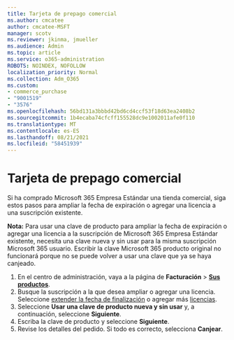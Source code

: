 ```yaml
---
title: Tarjeta de prepago comercial
ms.author: cmcatee
author: cmcatee-MSFT
manager: scotv
ms.reviewer: jkinma, jmueller
ms.audience: Admin
ms.topic: article
ms.service: o365-administration
ROBOTS: NOINDEX, NOFOLLOW
localization_priority: Normal
ms.collection: Adm_O365
ms.custom:
- commerce_purchase
- "9001519"
- "3576"
ms.openlocfilehash: 56bd131a3bbbd42bd6cd4ccf53f18d63ea2408b2
ms.sourcegitcommit: 1b4ecaba74cfcff155528dc9e1002011afe0f110
ms.translationtype: MT
ms.contentlocale: es-ES
ms.lasthandoff: 08/21/2021
ms.locfileid: "58451939"
---
```

# <a name="retail-prepaid-card"></a>Tarjeta de prepago comercial

Si ha comprado Microsoft 365 Empresa Estándar una tienda comercial, siga estos pasos para ampliar la fecha de expiración o agregar una licencia a una suscripción existente.

**Nota:** Para usar una clave de producto para ampliar la fecha de expiración o agregar una licencia a la suscripción de Microsoft 365 Empresa Estándar existente, necesita una clave nueva y sin usar para la misma suscripción Microsoft 365 usuario. Escribir la clave Microsoft 365 producto original no funcionará porque no se puede volver a usar una clave que ya se haya canjeado.

1. En el centro de administración, vaya a la página de **Facturación** > **[Sus productos](https://go.microsoft.com/fwlink/p/?linkid=842054)**.
2. Busque la suscripción a la que desea ampliar o agregar una licencia. Seleccione [extender la fecha de finalización](https://go.microsoft.com/fwlink/p/?linkid=842054) o agregar más [licencias](https://go.microsoft.com/fwlink/p/?linkid=842054).
3. Seleccione **Usar una clave de producto nueva y sin usar** y, a continuación, seleccione **Siguiente**.
4. Escriba la clave de producto y seleccione **Siguiente**.
5. Revise los detalles del pedido. Si todo es correcto, selecciona **Canjear**.